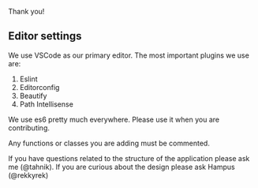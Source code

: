 Thank you!

## Editor settings
We use VSCode as our primary editor. The most important plugins we use are:
1. Eslint
2. Editorconfig
3. Beautify
4. Path Intellisense

We use es6 pretty much everywhere. Please use it when you are contributing.

Any functions or classes you are adding must be commented.

If you have questions related to the structure of the application please ask me (@tahnik). If you are curious about the design please ask Hampus (@rekkyrek)
